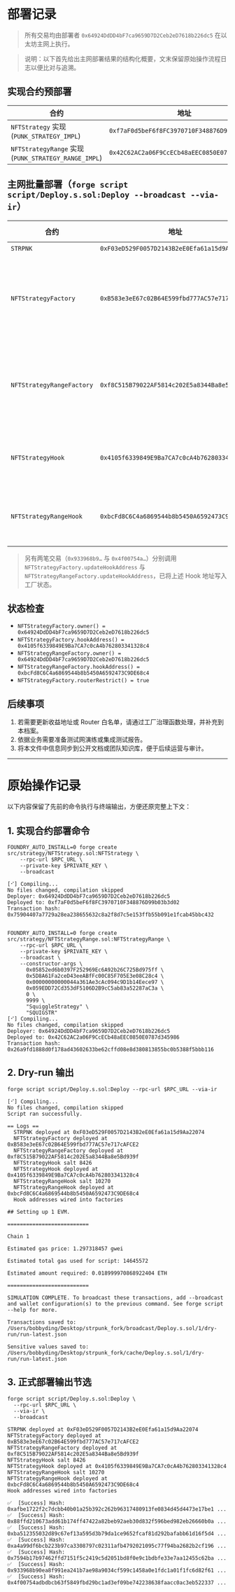 # 部署记录

> 所有交易均由部署者 `0x64924DdDD4bF7ca9659D7D2Ceb2eD7618b226dc5` 在以太坊主网上执行。

> 说明：以下首先给出主网部署结果的结构化概要，文末保留原始操作流程日志以便比对与追溯。

## 实现合约预部署

| 合约 | 地址 | 交易哈希 |
|------|------|----------|
| `NFTStrategy` 实现 (`PUNK_STRATEGY_IMPL`) | `0xf7aF0d5beF6f8FC3970710F348876D99b03b3d02` | `0x75904407a7729a28ea238655632c8a2f8d7c5e153ffb55b091e1fcab45bbc432` |
| `NFTStrategyRange` 实现 (`PUNK_STRATEGY_RANGE_IMPL`) | `0x42C62AC2a06F9CcECb48aEEC0850E0787d345986` | `0x26a9fd1888d0f178ad43602633be62cffd08e8d380813855bc0b5388f5bbb116` |

## 主网批量部署（`forge script script/Deploy.s.sol:Deploy --broadcast --via-ir`）

| 合约 | 地址 | 构造参数（按顺序列出） | CREATE2 Salt | 交易哈希 | 验证 |
|------|------|----------------------|--------------|----------|------|
| `STRPNK` | `0xF03eD529F0057D2143B2eE0Efa61a15d9Aa22074` | 无 | — | `0xafbe1722f2c7dcbb40b01a25b392c262b96317480913fe0834d45d4473e17be1` | [Etherscan](https://etherscan.io/address/0xf03ed529f0057d2143b2ee0efa61a15d9aa22074)
| `NFTStrategyFactory` | `0xB583e3eE67c02B64E599fbd777AC57e717cAFCE2` | `_posm = 0xbd216513d74c8cf14cf4747e6aaa6420ff64ee9e`<br>`_permit2 = 0x000000000022d473030f116ddee9f6b43ac78ba3`<br>`_poolManager = 0x000000000004444c5dc75cb358380d2e3de08a90`<br>`_universalRouter = 0x66a9893cC07D91D95644AEDD05D03f95e1DBA8AF`<br>`_router = 0x00000000000044a361Ae3cAc094c9D1b14Eece97`<br>`_feeAddress = 0x64924DdDD4bF7ca9659D7D2Ceb2eD7618b226dc5` | — | `0x88ffd210673add61b174ff47422a82beb92aeb30d832f596bed982eb26660b0a` | [Etherscan](https://etherscan.io/address/0xb583e3ee67c02b64e599fbd777ac57e717cafce2)
| `NFTStrategyRangeFactory` | `0xf8C515B79022AF5814c202E5a8344Ba8e5Bd939f` | `_posm = 0xbd216513d74c8cf14cf4747e6aaa6420ff64ee9e`<br>`_permit2 = 0x000000000022d473030f116ddee9f6b43ac78ba3`<br>`_poolManager = 0x000000000004444c5dc75cb358380d2e3de08a90`<br>`_universalRouter = 0x66a9893cC07D91D95644AEDD05D03f95e1DBA8AF`<br>`_router = 0x00000000000044a361Ae3cAc094c9D1b14Eece97`<br>`_feeAddress = 0x64924DdDD4bF7ca9659D7D2Ceb2eD7618b226dc5` | — | `0xba512355032d89c67ef13a595d3b79da1ce9652fcaf81d292bafabb61d16f5d4` | [Etherscan](https://etherscan.io/address/0xf8c515b79022af5814c202e5a8344ba8e5bd939f)
| `NFTStrategyHook` | `0x4105f6339849E9Ba7CA7c0cA4b762803341328c4` | `_poolManager = 0x000000000004444c5dc75cb358380d2e3de08a90`<br>`_punkStrategy = 0xf7aF0d5beF6f8FC3970710F348876D99b03b3d02`<br>`_nftStrategyFactory = 0xB583e3eE67c02B64E599fbd777AC57e717cAFCE2`<br>`_feeAddress = 0x64924DdDD4bF7ca9659D7D2Ceb2eD7618b226dc5` | `8426` (十进制) | `0xa4a99df6bcb223b97ca3308797c02311afb4792021095c77f94ba2682b2cf196` | [Etherscan](https://etherscan.io/address/0x4105f6339849e9ba7ca7c0ca4b762803341328c4)
| `NFTStrategyRangeHook` | `0xbcFd8C6C4a6869544b8b5450A6592473C9DE68c4` | `_poolManager = 0x000000000004444c5dc75cb358380d2e3de08a90`<br>`_punkStrategy = 0x42C62AC2a06F9CcECb48aEEC0850E0787d345986`<br>`_nftStrategyFactory = 0xf8C515B79022AF5814c202E5a8344Ba8e5Bd939f`<br>`_feeAddress = 0x64924DdDD4bF7ca9659D7D2Ceb2eD7618b226dc5` | `10270` (十进制) | `0x7594b17b97462ffd7151f5c2419c5d2051bd8f0e9c1bdbfe33e7aa12455c62ba` | [Etherscan](https://etherscan.io/address/0xbcfd8c6c4a6869544b8b5450a6592473c9de68c4)

> 另有两笔交易（`0x933968b9…` 与 `0x4f00754a…`）分别调用 `NFTStrategyFactory.updateHookAddress` 与 `NFTStrategyRangeFactory.updateHookAddress`，已将上述 Hook 地址写入工厂状态。

## 状态检查

- `NFTStrategyFactory.owner() = 0x64924DdDD4bF7ca9659D7D2Ceb2eD7618b226dc5`
- `NFTStrategyFactory.hookAddress() = 0x4105f6339849E9Ba7CA7c0cA4b762803341328c4`
- `NFTStrategyRangeFactory.owner() = 0x64924DdDD4bF7ca9659D7D2Ceb2eD7618b226dc5`
- `NFTStrategyRangeFactory.hookAddress() = 0xbcFd8C6C4a6869544b8b5450A6592473C9DE68c4`
- `NFTStrategyFactory.routerRestrict() = true`

## 后续事项

1. 若需要更新收益地址或 Router 白名单，请通过工厂治理函数处理，并补充到本档案。
2. 依据业务需要准备测试网演练或集成测试报告。
3. 将本文件中信息同步到公开文档或团队知识库，便于后续运营与审计。

---

# 原始操作记录

以下内容保留了先前的命令执行与终端输出，方便还原完整上下文：

## 1. 实现合约部署命令

```
FOUNDRY_AUTO_INSTALL=0 forge create src/strategy/NFTStrategy.sol:NFTStrategy \
    --rpc-url $RPC_URL \
    --private-key $PRIVATE_KEY \
    --broadcast

[⠊] Compiling...
No files changed, compilation skipped
Deployer: 0x64924DdDD4bF7ca9659D7D2Ceb2eD7618b226dc5
Deployed to: 0xf7aF0d5beF6f8FC3970710F348876D99b03b3d02
Transaction hash: 0x75904407a7729a28ea238655632c8a2f8d7c5e153ffb55b091e1fcab45bbc432


FOUNDRY_AUTO_INSTALL=0 forge create src/strategy/NFTStrategyRange.sol:NFTStrategyRange \
    --rpc-url $RPC_URL \
    --private-key $PRIVATE_KEY \
    --broadcast \
    --constructor-args \
      0x05852ed6b0397F252969Ec6A92b26C725Bd975ff \
      0x5D8A61Fa2ceD43eeABfFc00C85F705E3e08C28c4 \
      0x00000000000044a361Ae3cAc094c9D1b14Eece97 \
      0x059EDD72Cd353dF5106D2B9cC5ab83a52287aC3a \
      0 \
      9999 \
      "SquiggleStrategy" \
      "SQUIGSTR"
[⠊] Compiling...
No files changed, compilation skipped
Deployer: 0x64924DdDD4bF7ca9659D7D2Ceb2eD7618b226dc5
Deployed to: 0x42C62AC2a06F9CcECb48aEEC0850E0787d345986
Transaction hash: 0x26a9fd1888d0f178ad43602633be62cffd08e8d380813855bc0b5388f5bbb116
```

## 2. Dry-run 输出

```
forge script script/Deploy.s.sol:Deploy --rpc-url $RPC_URL --via-ir

[⠊] Compiling...
No files changed, compilation skipped
Script ran successfully.

== Logs ==
  STRPNK deployed at 0xF03eD529F0057D2143B2eE0Efa61a15d9Aa22074
  NFTStrategyFactory deployed at 0xB583e3eE67c02B64E599fbd777AC57e717cAFCE2
  NFTStrategyRangeFactory deployed at 0xf8C515B79022AF5814c202E5a8344Ba8e5Bd939f
  NFTStrategyHook salt 8426
  NFTStrategyHook deployed at 0x4105f6339849E9Ba7CA7c0cA4b762803341328c4
  NFTStrategyRangeHook salt 10270
  NFTStrategyRangeHook deployed at 0xbcFd8C6C4a6869544b8b5450A6592473C9DE68c4
  Hook addresses wired into factories

## Setting up 1 EVM.

==========================

Chain 1

Estimated gas price: 1.297318457 gwei

Estimated total gas used for script: 14645572

Estimated amount required: 0.018999970868922404 ETH

==========================

SIMULATION COMPLETE. To broadcast these transactions, add --broadcast and wallet configuration(s) to the previous command. See forge script --help for more.

Transactions saved to: /Users/bobbyding/Desktop/strpunk_fork/broadcast/Deploy.s.sol/1/dry-run/run-latest.json

Sensitive values saved to: /Users/bobbyding/Desktop/strpunk_fork/cache/Deploy.s.sol/1/dry-run/run-latest.json
```

## 3. 正式部署输出节选

```
forge script script/Deploy.s.sol:Deploy \
  --rpc-url $RPC_URL \
  --via-ir \
  --broadcast

STRPNK deployed at 0xF03eD529F0057D2143B2eE0Efa61a15d9Aa22074
NFTStrategyFactory deployed at 0xB583e3eE67c02B64E599fbd777AC57e717cAFCE2
NFTStrategyRangeFactory deployed at 0xf8C515B79022AF5814c202E5a8344Ba8e5Bd939f
NFTStrategyHook salt 8426
NFTStrategyHook deployed at 0x4105f6339849E9Ba7CA7c0cA4b762803341328c4
NFTStrategyRangeHook salt 10270
NFTStrategyRangeHook deployed at 0xbcFd8C6C4a6869544b8b5450A6592473C9DE68c4
Hook addresses wired into factories

✅  [Success] Hash: 0xafbe1722f2c7dcbb40b01a25b392c262b96317480913fe0834d45d4473e17be1 ...
✅  [Success] Hash: 0x88ffd210673add61b174ff47422a82beb92aeb30d832f596bed982eb26660b0a ...
✅  [Success] Hash: 0xba512355032d89c67ef13a595d3b79da1ce9652fcaf81d292bafabb61d16f5d4 ...
✅  [Success] Hash: 0xa4a99df6bcb223b97ca3308797c02311afb4792021095c77f94ba2682b2cf196 ...
✅  [Success] Hash: 0x7594b17b97462ffd7151f5c2419c5d2051bd8f0e9c1bdbfe33e7aa12455c62ba ...
✅  [Success] Hash: 0x933968b90ea8f991ea241b7ae98a9034cf599c1458a0e1fdc1a01f1fc6d82f61 ...
✅  [Success] Hash: 0x4f00754adbdbcb63f5849fbd29bc1ad3ef09be742238638faacc0ac3eb522337 ...
```
